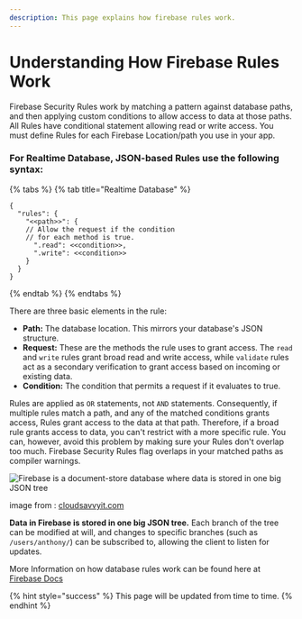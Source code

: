 ```yaml
---
description: This page explains how firebase rules work.
---
```


# Understanding How Firebase Rules Work

Firebase Security Rules work by matching a pattern against database paths, and then applying custom conditions to allow access to data at those paths. All Rules have conditional statement allowing read or write access. You must define Rules for each Firebase Location/path  you use in your app.

### For Realtime Database, JSON-based Rules use the following syntax:

{% tabs %}
{% tab title="Realtime Database" %}
```text
{
  "rules": {
    "<<path>>": {
    // Allow the request if the condition
    // for each method is true.
      ".read": <<condition>>,
      ".write": <<condition>>
    }
  }
}
```
{% endtab %}
{% endtabs %}

 

There are three basic elements in the rule:

* **Path:** The database location. This mirrors your database's JSON structure.
* **Request:** These are the methods the rule uses to grant access. The `read` and `write` rules grant broad read and write access, while `validate` rules act as a secondary verification to grant access based on incoming or existing data.
* **Condition:** The condition that permits a request if it evaluates to true.

Rules are applied as `OR` statements, not `AND` statements. Consequently, if multiple rules match a path, and any of the matched conditions grants access, Rules grant access to the data at that path. Therefore, if a broad rule grants access to data, you can't restrict with a more specific rule. You can, however, avoid this problem by making sure your Rules don't overlap too much. Firebase Security Rules flag overlaps in your matched paths as compiler warnings.

![Firebase is a document-store database where data is stored in one big JSON tree](https://www.cloudsavvyit.com/p/uploads/2020/05/2d6280da.png?trim=1,1&bg-color=000&pad=1,1)

image from : [cloudsavvyit.com ](https://www.cloudsavvyit.com/p/uploads/2020/05/2d6280da.png?trim=1,1&bg-color=000&pad=1,1)



 **Data in Firebase is stored in one big JSON tree.** Each branch of the tree can be modified at will, and changes to specific branches \(such as `/users/anthony/`\) can be subscribed to, allowing the client to listen for updates.





More Information on how database rules work can be found here at [Firebase Docs](https://firebase.google.com/docs/rules/rules-behavior#:~:text=How%20rules%20apply%20to%20paths)

{% hint style="success" %}
This page will be updated from time to time.
{% endhint %}

